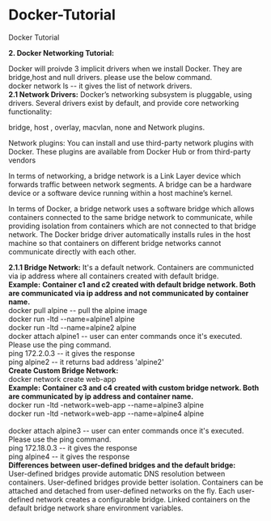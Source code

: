 # Docker-Tutorial
Docker Tutorial


**2. Docker Networking Tutorial:**

Docker will proivde 3 implicit drivers when we install Docker. They are bridge,host and null drivers. please use the below command.
<br>
docker network ls -- it gives the list of network drivers.
<br>
**2.1 Network Drivers:**
      Docker’s networking subsystem is pluggable, using drivers. Several drivers exist by default, and provide core networking            functionality:

   bridge, host , overlay, macvlan, none and Network plugins.

   Network plugins: You can install and use third-party network plugins with Docker. These plugins are available from Docker Hub or from  third-party vendors


   In terms of networking, a bridge network is a Link Layer device which forwards traffic between network segments. A bridge can be a  hardware device or a software device running within a host machine’s kernel.

In terms of Docker, a bridge network uses a software bridge which allows containers connected to the same bridge network to communicate, while providing isolation from containers which are not connected to that bridge network. The Docker bridge driver automatically installs rules in the host machine so that containers on different bridge networks cannot communicate directly with each other.

**2.1.1 Bridge Network:** It's a default network. Containers are communicted via ip address where all containers created with default bridge.
<br>
**Example:** **Container c1 and c2 created with default bridge network. Both are communicated via ip address and not communicated by container name.**
<br>
docker pull alpine -- pull the alpine image
<br>
docker run -ltd --name=alpine1 alpine
<br>
docker run -ltd --name=alpine2 alpine
<br>
docker attach alpine1 -- user can enter commands once it's executed. Please use the ping command.
<br>
ping 172.2.0.3 -- it gives the response
<br>
ping alpine2 -- it returns bad address 'alpine2'
<br>
**Create Custom Bridge Network:**
<br>
docker network create web-app
<br>
**Example:** **Container c3 and c4 created with custom bridge network. Both are communicated by ip address and container name.**
<br>
docker run -ltd -network=web-app --name=alpine3 alpine
<br>
docker run -ltd -network=web-app --name=alpine4 alpine
<br>
<br>
docker attach alpine3 -- user can enter commands once it's executed. Please use the ping command.
<br>
ping 172.18.0.3 -- it gives the response
<br>
ping alpine4 -- it gives the response
<br>
**Differences between user-defined bridges and the default bridge:**
<br>
      User-defined bridges provide automatic DNS resolution between containers.
      User-defined bridges provide better isolation.
      Containers can be attached and detached from user-defined networks on the fly.
      Each user-defined network creates a configurable bridge.
      Linked containers on the default bridge network share environment variables.
